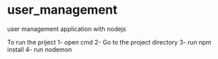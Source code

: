 # user_management
user management application with nodejs

To run the priject
1- open cmd
2- Go to the project directory
3- run npm install
4- run nodemon
